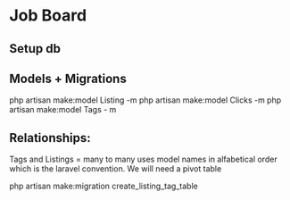 # Job Board

## Setup db

## Models + Migrations

php artisan make:model Listing -m
php artisan make:model Clicks -m
php artisan make:model Tags - m

## Relationships:

Tags and Listings = many to many uses model names in alfabetical order which is the laravel convention. We will need a pivot table

php artisan make:migration create_listing_tag_table